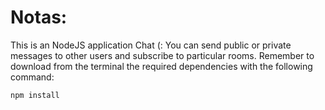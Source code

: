 # Notas:

This is an NodeJS application Chat (: You can send public or private messages to other users and subscribe to particular rooms. Remember to download from the terminal the required dependencies with the following command:

```
npm install
```